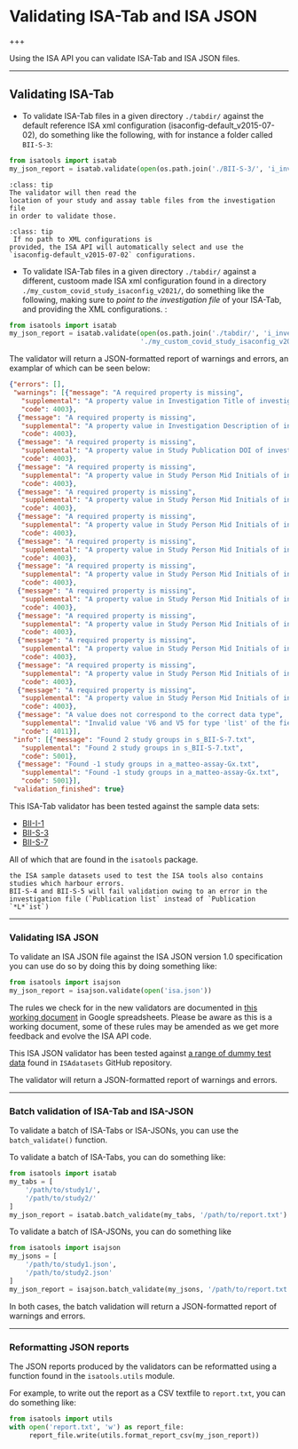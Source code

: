 # Validating ISA-Tab and ISA JSON

+++

Using the ISA API you can validate ISA-Tab and ISA JSON files.

***

## Validating ISA-Tab

* To validate ISA-Tab files in a given directory `./tabdir/` against the default reference ISA xml configuration (isaconfig-default_v2015-07-02),  do something like the following, with for instance a folder called `BII-S-3`:

```python
from isatools import isatab
my_json_report = isatab.validate(open(os.path.join('./BII-S-3/', 'i_investigation.txt'))
```

```{admonition}  Tip
:class: tip
The validator will then read the
location of your study and assay table files from the investigation file
in order to validate those.
```

```{admonition}  Tip
:class: tip
 If no path to XML configurations is
provided, the ISA API will automatically select and use the
`isaconfig-default_v2015-07-02` configurations.
```

* To validate ISA-Tab files in a given directory `./tabdir/` against a different, custoom made ISA xml configuration found in a directory
`./my_custom_covid_study_isaconfig_v2021/`, do something like the following, making sure to *point to the investigation file* of your ISA-Tab, and
providing the XML configurations. :

```python
from isatools import isatab
my_json_report = isatab.validate(open(os.path.join('./tabdir/', 'i_investigation.txt')),
								 './my_custom_covid_study_isaconfig_v2021/')
```


The validator will return a JSON-formatted report of warnings and errors, an examplar of which can be seen below:

```JSON
{"errors": [],
 "warnings": [{"message": "A required property is missing",
   "supplemental": "A property value in Investigation Title of investigation file at column 1 is required",
   "code": 4003},
  {"message": "A required property is missing",
   "supplemental": "A property value in Investigation Description of investigation file at column 1 is required",
   "code": 4003},
  {"message": "A required property is missing",
   "supplemental": "A property value in Study Publication DOI of investigation file at column 1 is required",
   "code": 4003},
  {"message": "A required property is missing",
   "supplemental": "A property value in Study Person Mid Initials of investigation file at column 1 is required",
   "code": 4003},
  {"message": "A required property is missing",
   "supplemental": "A property value in Study Person Mid Initials of investigation file at column 2 is required",
   "code": 4003},
  {"message": "A required property is missing",
   "supplemental": "A property value in Study Person Mid Initials of investigation file at column 3 is required",
   "code": 4003},
  {"message": "A required property is missing",
   "supplemental": "A property value in Study Person Mid Initials of investigation file at column 4 is required",
   "code": 4003},
  {"message": "A required property is missing",
   "supplemental": "A property value in Study Person Mid Initials of investigation file at column 5 is required",
   "code": 4003},
  {"message": "A required property is missing",
   "supplemental": "A property value in Study Person Mid Initials of investigation file at column 6 is required",
   "code": 4003},
  {"message": "A required property is missing",
   "supplemental": "A property value in Study Person Mid Initials of investigation file at column 7 is required",
   "code": 4003},
  {"message": "A required property is missing",
   "supplemental": "A property value in Study Person Mid Initials of investigation file at column 8 is required",
   "code": 4003},
  {"message": "A required property is missing",
   "supplemental": "A property value in Study Person Mid Initials of investigation file at column 9 is required",
   "code": 4003},
  {"message": "A required property is missing",
   "supplemental": "A property value in Study Person Mid Initials of investigation file at column 10 is required",
   "code": 4003},
  {"message": "A value does not correspond to the correct data type",
   "supplemental": "Invalid value 'V6 and V5 for type 'list' of the field 'Parameter Value[target_subfragment]'",
   "code": 4011}],
 "info": [{"message": "Found 2 study groups in s_BII-S-7.txt",
   "supplemental": "Found 2 study groups in s_BII-S-7.txt",
   "code": 5001},
  {"message": "Found -1 study groups in a_matteo-assay-Gx.txt",
   "supplemental": "Found -1 study groups in a_matteo-assay-Gx.txt",
   "code": 5001}],
 "validation_finished": true}

```


This ISA-Tab validator has been tested against the sample data sets:
- [BII-I-1](https://github.com/ISA-tools/ISAdatasets/tree/master/tab/BII-I-1)
- [BII-S-3](https://github.com/ISA-tools/ISAdatasets/tree/master/tab/BII-S-3)
- [BII-S-7](https://github.com/ISA-tools/ISAdatasets/tree/master/tab/BII-S-7)

All of which that are found in the `isatools` package.


```{warning} 
the ISA sample datasets used to test the ISA tools also contains studies which harbour errors.
BII-S-4 and BII-S-5 will fail validation owing to an error in the investigation file (`Publication list` instead of `Publication `*L*`ist`)
```

***

### Validating ISA JSON

To validate an ISA JSON file against the ISA JSON version 1.0
specification you can use do so by doing this by doing something like:

```python
from isatools import isajson
my_json_report = isajson.validate(open('isa.json'))
```

The rules we check for in the new validators are documented in [this
working document](https://goo.gl/l0YzZt) in Google spreadsheets. Please
be aware as this is a working document, some of these rules may be
amended as we get more feedback and evolve the ISA API code.

This ISA JSON validator has been tested against [a range of dummy test
data](https://github.com/ISA-tools/ISAdatasets/tree/tests/json) found in
`ISAdatasets` GitHub repository.

The validator will return a JSON-formatted report of warnings and
errors.

***

### Batch validation of ISA-Tab and ISA-JSON

To validate a batch of ISA-Tabs or ISA-JSONs, you can use the
`batch_validate()` function.

To validate a batch of ISA-Tabs, you can do something like:

```python
from isatools import isatab
my_tabs = [
    '/path/to/study1/',
    '/path/to/study2/'
]
my_json_report = isatab.batch_validate(my_tabs, '/path/to/report.txt')
```

To validate a batch of ISA-JSONs, you can do something like

```python
from isatools import isajson
my_jsons = [
    '/path/to/study1.json',
    '/path/to/study2.json'
]
my_json_report = isajson.batch_validate(my_jsons, '/path/to/report.txt')
```

In both cases, the batch validation will return a JSON-formatted report
of warnings and errors.

***

### Reformatting JSON reports

The JSON reports produced by the validators can be reformatted using a
function found in the `isatools.utils` module.

For example, to write out the report as a CSV textfile to `report.txt`,
you can do something like:

```python
from isatools import utils
with open('report.txt', 'w') as report_file:
     report_file.write(utils.format_report_csv(my_json_report))
```
